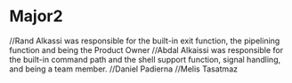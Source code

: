 # Major2
//Rand Alkassi was responsible for the built-in exit function, the pipelining function and being the Product Owner
//Abdal Alkaissi was responsible for the built-in command path and the shell support function, signal handling, and being a team member.
//Daniel Padierna 
//Melis Tasatmaz
